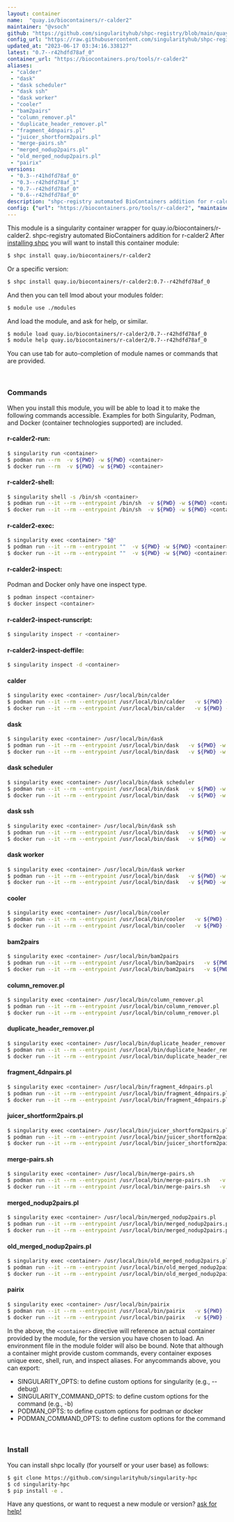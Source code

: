 ```yaml
---
layout: container
name:  "quay.io/biocontainers/r-calder2"
maintainer: "@vsoch"
github: "https://github.com/singularityhub/shpc-registry/blob/main/quay.io/biocontainers/r-calder2/container.yaml"
config_url: "https://raw.githubusercontent.com/singularityhub/shpc-registry/main/quay.io/biocontainers/r-calder2/container.yaml"
updated_at: "2023-06-17 03:34:16.338127"
latest: "0.7--r42hdfd78af_0"
container_url: "https://biocontainers.pro/tools/r-calder2"
aliases:
 - "calder"
 - "dask"
 - "dask scheduler"
 - "dask ssh"
 - "dask worker"
 - "cooler"
 - "bam2pairs"
 - "column_remover.pl"
 - "duplicate_header_remover.pl"
 - "fragment_4dnpairs.pl"
 - "juicer_shortform2pairs.pl"
 - "merge-pairs.sh"
 - "merged_nodup2pairs.pl"
 - "old_merged_nodup2pairs.pl"
 - "pairix"
versions:
 - "0.3--r41hdfd78af_0"
 - "0.3--r42hdfd78af_1"
 - "0.7--r42hdfd78af_0"
 - "0.6--r42hdfd78af_0"
description: "shpc-registry automated BioContainers addition for r-calder2"
config: {"url": "https://biocontainers.pro/tools/r-calder2", "maintainer": "@vsoch", "description": "shpc-registry automated BioContainers addition for r-calder2", "latest": {"0.7--r42hdfd78af_0": "sha256:a15449a8f9a4b990545ab2d140be9fddd036c094beebc91a06c43ee606ae741f"}, "tags": {"0.3--r41hdfd78af_0": "sha256:5b7418c4363afc83719f1ccae41daf587668cd5e6a46c1da214baf94a9caafdb", "0.3--r42hdfd78af_1": "sha256:e0379b46316c5314bf485b6cbbc9a36bfcca733f2dda0e0fb6ad84c555886976", "0.7--r42hdfd78af_0": "sha256:a15449a8f9a4b990545ab2d140be9fddd036c094beebc91a06c43ee606ae741f", "0.6--r42hdfd78af_0": "sha256:e40611245263bf917df976b3b1fe98da6ff4ddabc946bfe40468e07ab6ab48e8"}, "docker": "quay.io/biocontainers/r-calder2", "aliases": {"calder": "/usr/local/bin/calder", "dask": "/usr/local/bin/dask", "dask scheduler": "/usr/local/bin/dask scheduler", "dask ssh": "/usr/local/bin/dask ssh", "dask worker": "/usr/local/bin/dask worker", "cooler": "/usr/local/bin/cooler", "bam2pairs": "/usr/local/bin/bam2pairs", "column_remover.pl": "/usr/local/bin/column_remover.pl", "duplicate_header_remover.pl": "/usr/local/bin/duplicate_header_remover.pl", "fragment_4dnpairs.pl": "/usr/local/bin/fragment_4dnpairs.pl", "juicer_shortform2pairs.pl": "/usr/local/bin/juicer_shortform2pairs.pl", "merge-pairs.sh": "/usr/local/bin/merge-pairs.sh", "merged_nodup2pairs.pl": "/usr/local/bin/merged_nodup2pairs.pl", "old_merged_nodup2pairs.pl": "/usr/local/bin/old_merged_nodup2pairs.pl", "pairix": "/usr/local/bin/pairix"}}
---
```


This module is a singularity container wrapper for quay.io/biocontainers/r-calder2.
shpc-registry automated BioContainers addition for r-calder2
After [installing shpc](#install) you will want to install this container module:


```bash
$ shpc install quay.io/biocontainers/r-calder2
```

Or a specific version:

```bash
$ shpc install quay.io/biocontainers/r-calder2:0.7--r42hdfd78af_0
```

And then you can tell lmod about your modules folder:

```bash
$ module use ./modules
```

And load the module, and ask for help, or similar.

```bash
$ module load quay.io/biocontainers/r-calder2/0.7--r42hdfd78af_0
$ module help quay.io/biocontainers/r-calder2/0.7--r42hdfd78af_0
```

You can use tab for auto-completion of module names or commands that are provided.

<br>

### Commands

When you install this module, you will be able to load it to make the following commands accessible.
Examples for both Singularity, Podman, and Docker (container technologies supported) are included.

#### r-calder2-run:

```bash
$ singularity run <container>
$ podman run --rm  -v ${PWD} -w ${PWD} <container>
$ docker run --rm  -v ${PWD} -w ${PWD} <container>
```

#### r-calder2-shell:

```bash
$ singularity shell -s /bin/sh <container>
$ podman run --it --rm --entrypoint /bin/sh  -v ${PWD} -w ${PWD} <container>
$ docker run --it --rm --entrypoint /bin/sh  -v ${PWD} -w ${PWD} <container>
```

#### r-calder2-exec:

```bash
$ singularity exec <container> "$@"
$ podman run --it --rm --entrypoint ""  -v ${PWD} -w ${PWD} <container> "$@"
$ docker run --it --rm --entrypoint ""  -v ${PWD} -w ${PWD} <container> "$@"
```

#### r-calder2-inspect:

Podman and Docker only have one inspect type.

```bash
$ podman inspect <container>
$ docker inspect <container>
```

#### r-calder2-inspect-runscript:

```bash
$ singularity inspect -r <container>
```

#### r-calder2-inspect-deffile:

```bash
$ singularity inspect -d <container>
```


#### calder

```bash
$ singularity exec <container> /usr/local/bin/calder
$ podman run --it --rm --entrypoint /usr/local/bin/calder   -v ${PWD} -w ${PWD} <container> -c " $@"
$ docker run --it --rm --entrypoint /usr/local/bin/calder   -v ${PWD} -w ${PWD} <container> -c " $@"
```


#### dask

```bash
$ singularity exec <container> /usr/local/bin/dask
$ podman run --it --rm --entrypoint /usr/local/bin/dask   -v ${PWD} -w ${PWD} <container> -c " $@"
$ docker run --it --rm --entrypoint /usr/local/bin/dask   -v ${PWD} -w ${PWD} <container> -c " $@"
```


#### dask scheduler

```bash
$ singularity exec <container> /usr/local/bin/dask scheduler
$ podman run --it --rm --entrypoint /usr/local/bin/dask   -v ${PWD} -w ${PWD} <container> -c "scheduler $@"
$ docker run --it --rm --entrypoint /usr/local/bin/dask   -v ${PWD} -w ${PWD} <container> -c "scheduler $@"
```


#### dask ssh

```bash
$ singularity exec <container> /usr/local/bin/dask ssh
$ podman run --it --rm --entrypoint /usr/local/bin/dask   -v ${PWD} -w ${PWD} <container> -c "ssh $@"
$ docker run --it --rm --entrypoint /usr/local/bin/dask   -v ${PWD} -w ${PWD} <container> -c "ssh $@"
```


#### dask worker

```bash
$ singularity exec <container> /usr/local/bin/dask worker
$ podman run --it --rm --entrypoint /usr/local/bin/dask   -v ${PWD} -w ${PWD} <container> -c "worker $@"
$ docker run --it --rm --entrypoint /usr/local/bin/dask   -v ${PWD} -w ${PWD} <container> -c "worker $@"
```


#### cooler

```bash
$ singularity exec <container> /usr/local/bin/cooler
$ podman run --it --rm --entrypoint /usr/local/bin/cooler   -v ${PWD} -w ${PWD} <container> -c " $@"
$ docker run --it --rm --entrypoint /usr/local/bin/cooler   -v ${PWD} -w ${PWD} <container> -c " $@"
```


#### bam2pairs

```bash
$ singularity exec <container> /usr/local/bin/bam2pairs
$ podman run --it --rm --entrypoint /usr/local/bin/bam2pairs   -v ${PWD} -w ${PWD} <container> -c " $@"
$ docker run --it --rm --entrypoint /usr/local/bin/bam2pairs   -v ${PWD} -w ${PWD} <container> -c " $@"
```


#### column_remover.pl

```bash
$ singularity exec <container> /usr/local/bin/column_remover.pl
$ podman run --it --rm --entrypoint /usr/local/bin/column_remover.pl   -v ${PWD} -w ${PWD} <container> -c " $@"
$ docker run --it --rm --entrypoint /usr/local/bin/column_remover.pl   -v ${PWD} -w ${PWD} <container> -c " $@"
```


#### duplicate_header_remover.pl

```bash
$ singularity exec <container> /usr/local/bin/duplicate_header_remover.pl
$ podman run --it --rm --entrypoint /usr/local/bin/duplicate_header_remover.pl   -v ${PWD} -w ${PWD} <container> -c " $@"
$ docker run --it --rm --entrypoint /usr/local/bin/duplicate_header_remover.pl   -v ${PWD} -w ${PWD} <container> -c " $@"
```


#### fragment_4dnpairs.pl

```bash
$ singularity exec <container> /usr/local/bin/fragment_4dnpairs.pl
$ podman run --it --rm --entrypoint /usr/local/bin/fragment_4dnpairs.pl   -v ${PWD} -w ${PWD} <container> -c " $@"
$ docker run --it --rm --entrypoint /usr/local/bin/fragment_4dnpairs.pl   -v ${PWD} -w ${PWD} <container> -c " $@"
```


#### juicer_shortform2pairs.pl

```bash
$ singularity exec <container> /usr/local/bin/juicer_shortform2pairs.pl
$ podman run --it --rm --entrypoint /usr/local/bin/juicer_shortform2pairs.pl   -v ${PWD} -w ${PWD} <container> -c " $@"
$ docker run --it --rm --entrypoint /usr/local/bin/juicer_shortform2pairs.pl   -v ${PWD} -w ${PWD} <container> -c " $@"
```


#### merge-pairs.sh

```bash
$ singularity exec <container> /usr/local/bin/merge-pairs.sh
$ podman run --it --rm --entrypoint /usr/local/bin/merge-pairs.sh   -v ${PWD} -w ${PWD} <container> -c " $@"
$ docker run --it --rm --entrypoint /usr/local/bin/merge-pairs.sh   -v ${PWD} -w ${PWD} <container> -c " $@"
```


#### merged_nodup2pairs.pl

```bash
$ singularity exec <container> /usr/local/bin/merged_nodup2pairs.pl
$ podman run --it --rm --entrypoint /usr/local/bin/merged_nodup2pairs.pl   -v ${PWD} -w ${PWD} <container> -c " $@"
$ docker run --it --rm --entrypoint /usr/local/bin/merged_nodup2pairs.pl   -v ${PWD} -w ${PWD} <container> -c " $@"
```


#### old_merged_nodup2pairs.pl

```bash
$ singularity exec <container> /usr/local/bin/old_merged_nodup2pairs.pl
$ podman run --it --rm --entrypoint /usr/local/bin/old_merged_nodup2pairs.pl   -v ${PWD} -w ${PWD} <container> -c " $@"
$ docker run --it --rm --entrypoint /usr/local/bin/old_merged_nodup2pairs.pl   -v ${PWD} -w ${PWD} <container> -c " $@"
```


#### pairix

```bash
$ singularity exec <container> /usr/local/bin/pairix
$ podman run --it --rm --entrypoint /usr/local/bin/pairix   -v ${PWD} -w ${PWD} <container> -c " $@"
$ docker run --it --rm --entrypoint /usr/local/bin/pairix   -v ${PWD} -w ${PWD} <container> -c " $@"
```



In the above, the `<container>` directive will reference an actual container provided
by the module, for the version you have chosen to load. An environment file in the
module folder will also be bound. Note that although a container
might provide custom commands, every container exposes unique exec, shell, run, and
inspect aliases. For anycommands above, you can export:

 - SINGULARITY_OPTS: to define custom options for singularity (e.g., --debug)
 - SINGULARITY_COMMAND_OPTS: to define custom options for the command (e.g., -b)
 - PODMAN_OPTS: to define custom options for podman or docker
 - PODMAN_COMMAND_OPTS: to define custom options for the command

<br>

### Install

You can install shpc locally (for yourself or your user base) as follows:

```bash
$ git clone https://github.com/singularityhub/singularity-hpc
$ cd singularity-hpc
$ pip install -e .
```

Have any questions, or want to request a new module or version? [ask for help!](https://github.com/singularityhub/singularity-hpc/issues)